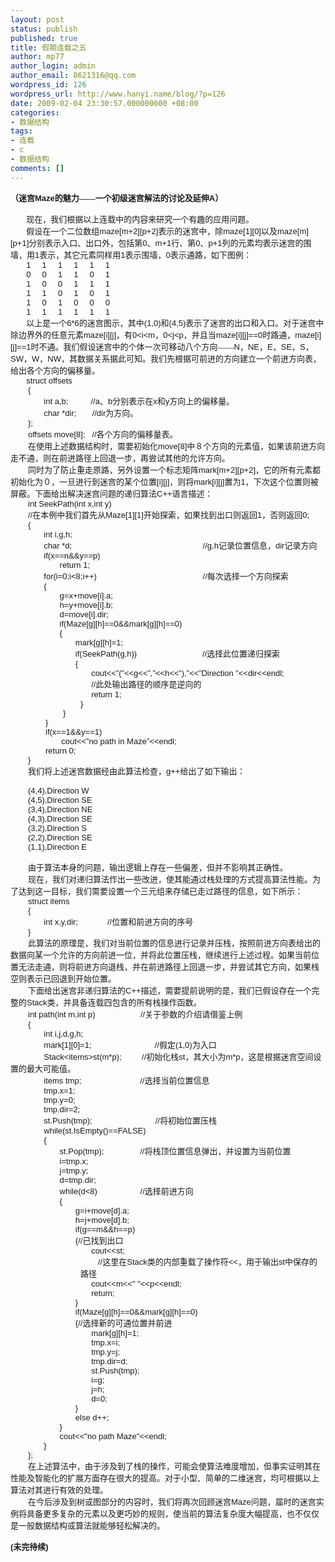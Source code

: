 ```yaml
---
layout: post
status: publish
published: true
title: 假期连载之五
author: mp77
author_login: admin
author_email: 8621316@qq.com
wordpress_id: 126
wordpress_url: http://www.hanyi.name/blog/?p=126
date: 2009-02-04 23:30:57.000000000 +08:00
categories:
- 数据结构
tags:
- 连载
- c
- 数据结构
comments: []
---
```

<p class="MsoNormal" style="margin: 0cm 0cm 0pt;"><span style="font-size: small;"><strong style="mso-bidi-font-weight: normal;"><span style="font-family: 宋体; mso-ascii-font-family: Arial; mso-hansi-font-family: Arial; mso-bidi-font-size: 10.5pt; mso-bidi-font-family: Arial;">（迷宫</span></strong><strong style="mso-bidi-font-weight: normal;"><span style="font-family: Arial; mso-bidi-font-size: 10.5pt;">Maze</span></strong><strong style="mso-bidi-font-weight: normal;"><span style="font-family: 宋体; mso-ascii-font-family: Arial; mso-hansi-font-family: Arial; mso-bidi-font-size: 10.5pt; mso-bidi-font-family: Arial;">的魅力——一个初级迷宫解法的讨论及延伸</span></strong><strong style="mso-bidi-font-weight: normal;"><span style="font-family: Arial; mso-bidi-font-size: 10.5pt;">A</span></strong><strong style="mso-bidi-font-weight: normal;"><span style="font-family: 宋体; mso-ascii-font-family: Arial; mso-hansi-font-family: Arial; mso-bidi-font-size: 10.5pt; mso-bidi-font-family: Arial;">）</span></strong><strong style="mso-bidi-font-weight: normal;"></strong></span></p>
<p class="MsoNormal" style="margin: 0cm 0cm 0pt;"><span style="font-size: small;"><strong style="mso-bidi-font-weight: normal;"><span style="font-family: Arial; mso-bidi-font-size: 10.5pt;"><span style="mso-tab-count: 1;">       </span></span></strong></span></p>
<p class="MsoNormal" style="margin: 0cm 0cm 0pt;"><span style="font-size: small;"><span style="font-family: Arial; mso-bidi-font-size: 10.5pt;"><span style="mso-tab-count: 1;">       </span></span><span style="font-family: 宋体; mso-ascii-font-family: Arial; mso-hansi-font-family: Arial; mso-bidi-font-size: 10.5pt; mso-bidi-font-family: Arial;">现在，我们根据以上连载中的内容来研究一个有趣的应用问题。</span></span></p>
<p class="MsoNormal" style="margin: 0cm 0cm 0pt;"><span style="font-size: small;"><span style="font-family: Arial; mso-bidi-font-size: 10.5pt;"><span style="mso-tab-count: 1;">       </span></span><span style="font-family: 宋体; mso-ascii-font-family: Arial; mso-hansi-font-family: Arial; mso-bidi-font-size: 10.5pt; mso-bidi-font-family: Arial;">假设在一个二位数组</span><span style="font-family: Arial; mso-bidi-font-size: 10.5pt;">maze[m+2][p+2]</span><span style="font-family: 宋体; mso-ascii-font-family: Arial; mso-hansi-font-family: Arial; mso-bidi-font-size: 10.5pt; mso-bidi-font-family: Arial;">表示的迷宫中，除</span><span style="font-family: Arial; mso-bidi-font-size: 10.5pt;">maze[1][0]</span><span style="font-family: 宋体; mso-ascii-font-family: Arial; mso-hansi-font-family: Arial; mso-bidi-font-size: 10.5pt; mso-bidi-font-family: Arial;">以及</span><span style="font-family: Arial; mso-bidi-font-size: 10.5pt;">maze[m][p+1]</span><span style="font-family: 宋体; mso-ascii-font-family: Arial; mso-hansi-font-family: Arial; mso-bidi-font-size: 10.5pt; mso-bidi-font-family: Arial;">分别表示入口、出口外，包括第</span><span style="font-family: Arial; mso-bidi-font-size: 10.5pt;">0</span><span style="font-family: 宋体; mso-ascii-font-family: Arial; mso-hansi-font-family: Arial; mso-bidi-font-size: 10.5pt; mso-bidi-font-family: Arial;">、</span><span style="font-family: Arial; mso-bidi-font-size: 10.5pt;">m+1</span><span style="font-family: 宋体; mso-ascii-font-family: Arial; mso-hansi-font-family: Arial; mso-bidi-font-size: 10.5pt; mso-bidi-font-family: Arial;">行、第</span><span style="font-family: Arial; mso-bidi-font-size: 10.5pt;">0</span><span style="font-family: 宋体; mso-ascii-font-family: Arial; mso-hansi-font-family: Arial; mso-bidi-font-size: 10.5pt; mso-bidi-font-family: Arial;">、</span><span style="font-family: Arial; mso-bidi-font-size: 10.5pt;">p+1</span><span style="font-family: 宋体; mso-ascii-font-family: Arial; mso-hansi-font-family: Arial; mso-bidi-font-size: 10.5pt; mso-bidi-font-family: Arial;">列的元素均表示迷宫的围墙，用</span><span style="font-family: Arial; mso-bidi-font-size: 10.5pt;">1</span><span style="font-family: 宋体; mso-ascii-font-family: Arial; mso-hansi-font-family: Arial; mso-bidi-font-size: 10.5pt; mso-bidi-font-family: Arial;">表示，其它元素同样用</span><span style="font-family: Arial; mso-bidi-font-size: 10.5pt;">1</span><span style="font-family: 宋体; mso-ascii-font-family: Arial; mso-hansi-font-family: Arial; mso-bidi-font-size: 10.5pt; mso-bidi-font-family: Arial;">表示围墙，</span><span style="font-family: Arial; mso-bidi-font-size: 10.5pt;">0</span><span style="font-family: 宋体; mso-ascii-font-family: Arial; mso-hansi-font-family: Arial; mso-bidi-font-size: 10.5pt; mso-bidi-font-family: Arial;">表示通路，如下图例：</span></span></p>
<p class="MsoNormal" style="margin: 0cm 0cm 0pt;"><span style="font-family: Arial; mso-bidi-font-size: 10.5pt;"><span style="font-size: small;"><span style="mso-tab-count: 1;">       </span>1<span style="mso-tab-count: 1;">     </span>1<span style="mso-tab-count: 1;">     </span>1<span style="mso-tab-count: 1;">     </span>1<span style="mso-tab-count: 1;">     </span>1<span style="mso-tab-count: 1;">     </span>1</span></span></p>
<p class="MsoNormal" style="margin: 0cm 0cm 0pt;"><span style="font-family: Arial; mso-bidi-font-size: 10.5pt;"><span style="font-size: small;"><span style="mso-tab-count: 1;">       </span>0<span style="mso-tab-count: 1;">     </span>0<span style="mso-tab-count: 1;">     </span>1<span style="mso-tab-count: 1;">     </span>1<span style="mso-tab-count: 1;">     </span>0<span style="mso-tab-count: 1;">     </span>1</span></span></p>
<p class="MsoNormal" style="margin: 0cm 0cm 0pt;"><span style="font-family: Arial; mso-bidi-font-size: 10.5pt;"><span style="font-size: small;"><span style="mso-tab-count: 1;">       </span>1<span style="mso-tab-count: 1;">     </span>0<span style="mso-tab-count: 1;">     </span>0<span style="mso-tab-count: 1;">     </span>1<span style="mso-tab-count: 1;">     </span>1<span style="mso-tab-count: 1;">     </span>1</span></span></p>
<p class="MsoNormal" style="margin: 0cm 0cm 0pt;"><span style="font-family: Arial; mso-bidi-font-size: 10.5pt;"><span style="font-size: small;"><span style="mso-tab-count: 1;">       </span>1<span style="mso-tab-count: 1;">     </span>1<span style="mso-tab-count: 1;">     </span>0<span style="mso-tab-count: 1;">     </span>1<span style="mso-tab-count: 1;">     </span>0<span style="mso-tab-count: 1;">     </span>1</span></span></p>
<p class="MsoNormal" style="margin: 0cm 0cm 0pt;"><span style="font-family: Arial; mso-bidi-font-size: 10.5pt;"><span style="font-size: small;"><span style="mso-tab-count: 1;">       </span>1<span style="mso-tab-count: 1;">     </span>0<span style="mso-tab-count: 1;">     </span>1<span style="mso-tab-count: 1;">     </span>0<span style="mso-tab-count: 1;">     </span>0<span style="mso-tab-count: 1;">     </span>0</span></span></p>
<p class="MsoNormal" style="margin: 0cm 0cm 0pt;"><span style="font-family: Arial; mso-bidi-font-size: 10.5pt;"><span style="font-size: small;"><span style="mso-tab-count: 1;">       </span>1<span style="mso-tab-count: 1;">     </span>1<span style="mso-tab-count: 1;">     </span>1<span style="mso-tab-count: 1;">     </span>1<span style="mso-tab-count: 1;">     </span>1<span style="mso-tab-count: 1;">     </span>1</span></span></p>
<p class="MsoNormal" style="margin: 0cm 0cm 0pt;"><span style="font-size: small;"><span style="font-family: Arial; mso-bidi-font-size: 10.5pt;"><span style="mso-tab-count: 1;">       </span></span><span style="font-family: 宋体; mso-ascii-font-family: Arial; mso-hansi-font-family: Arial; mso-bidi-font-size: 10.5pt; mso-bidi-font-family: Arial;">以上是一个</span><span style="font-family: Arial; mso-bidi-font-size: 10.5pt;">6*6</span><span style="font-family: 宋体; mso-ascii-font-family: Arial; mso-hansi-font-family: Arial; mso-bidi-font-size: 10.5pt; mso-bidi-font-family: Arial;">的迷宫图示，其中</span><span style="font-family: Arial; mso-bidi-font-size: 10.5pt;">(1,0)</span><span style="font-family: 宋体; mso-ascii-font-family: Arial; mso-hansi-font-family: Arial; mso-bidi-font-size: 10.5pt; mso-bidi-font-family: Arial;">和</span><span style="font-family: Arial; mso-bidi-font-size: 10.5pt;">(4,5)</span><span style="font-family: 宋体; mso-ascii-font-family: Arial; mso-hansi-font-family: Arial; mso-bidi-font-size: 10.5pt; mso-bidi-font-family: Arial;">表示了迷宫的出口和入口。对于迷宫中除边界外的任意元素</span><span style="font-family: Arial; mso-bidi-font-size: 10.5pt;">maze[i][j]</span><span style="font-family: 宋体; mso-ascii-font-family: Arial; mso-hansi-font-family: Arial; mso-bidi-font-size: 10.5pt; mso-bidi-font-family: Arial;">，有</span><span style="font-family: Arial; mso-bidi-font-size: 10.5pt;">0&lt;i&lt;m</span><span style="font-family: 宋体; mso-ascii-font-family: Arial; mso-hansi-font-family: Arial; mso-bidi-font-size: 10.5pt; mso-bidi-font-family: Arial;">，</span><span style="font-family: Arial; mso-bidi-font-size: 10.5pt;">0&lt;j&lt;p</span><span style="font-family: 宋体; mso-ascii-font-family: Arial; mso-hansi-font-family: Arial; mso-bidi-font-size: 10.5pt; mso-bidi-font-family: Arial;">，并且当</span><span style="font-family: Arial; mso-bidi-font-size: 10.5pt;">maze[i][j]==0</span><span style="font-family: 宋体; mso-ascii-font-family: Arial; mso-hansi-font-family: Arial; mso-bidi-font-size: 10.5pt; mso-bidi-font-family: Arial;">时路通，</span><span style="font-family: Arial; mso-bidi-font-size: 10.5pt;">maze[i][j]==1</span><span style="font-family: 宋体; mso-ascii-font-family: Arial; mso-hansi-font-family: Arial; mso-bidi-font-size: 10.5pt; mso-bidi-font-family: Arial;">时不通。我们假设迷宫中的个体一次可移动八个方向——</span><span style="font-family: Arial; mso-bidi-font-size: 10.5pt;">N</span><span style="font-family: 宋体; mso-ascii-font-family: Arial; mso-hansi-font-family: Arial; mso-bidi-font-size: 10.5pt; mso-bidi-font-family: Arial;">，</span><span style="font-family: Arial; mso-bidi-font-size: 10.5pt;">NE</span><span style="font-family: 宋体; mso-ascii-font-family: Arial; mso-hansi-font-family: Arial; mso-bidi-font-size: 10.5pt; mso-bidi-font-family: Arial;">，</span><span style="font-family: Arial; mso-bidi-font-size: 10.5pt;">E</span><span style="font-family: 宋体; mso-ascii-font-family: Arial; mso-hansi-font-family: Arial; mso-bidi-font-size: 10.5pt; mso-bidi-font-family: Arial;">，</span><span style="font-family: Arial; mso-bidi-font-size: 10.5pt;">SE</span><span style="font-family: 宋体; mso-ascii-font-family: Arial; mso-hansi-font-family: Arial; mso-bidi-font-size: 10.5pt; mso-bidi-font-family: Arial;">，</span><span style="font-family: Arial; mso-bidi-font-size: 10.5pt;">S</span><span style="font-family: 宋体; mso-ascii-font-family: Arial; mso-hansi-font-family: Arial; mso-bidi-font-size: 10.5pt; mso-bidi-font-family: Arial;">，</span><span style="font-family: Arial; mso-bidi-font-size: 10.5pt;">SW</span><span style="font-family: 宋体; mso-ascii-font-family: Arial; mso-hansi-font-family: Arial; mso-bidi-font-size: 10.5pt; mso-bidi-font-family: Arial;">，</span><span style="font-family: Arial; mso-bidi-font-size: 10.5pt;">W</span><span style="font-family: 宋体; mso-ascii-font-family: Arial; mso-hansi-font-family: Arial; mso-bidi-font-size: 10.5pt; mso-bidi-font-family: Arial;">，</span><span style="font-family: Arial; mso-bidi-font-size: 10.5pt;">NW</span><span style="font-family: 宋体; mso-ascii-font-family: Arial; mso-hansi-font-family: Arial; mso-bidi-font-size: 10.5pt; mso-bidi-font-family: Arial;">，其数据关系据此可知。我们先根据可前进的方向建立一个前进方向表，给出各个方向的偏移量。</span></span></p>
<p class="MsoNormal" style="margin: 0cm 0cm 0pt;"><span style="font-family: Arial; mso-bidi-font-size: 10.5pt;"><span style="font-size: small;"><span style="mso-tab-count: 1;">       </span>struct offsets</span></span></p>
<p class="MsoNormal" style="margin: 0cm 0cm 0pt; text-indent: 21pt;"><span style="font-family: Arial; mso-bidi-font-size: 10.5pt;"><span style="font-size: small;">{</span></span></p>
<p class="MsoNormal" style="margin: 0cm 0cm 0pt 21pt;"><span style="font-size: small;"><span style="font-family: Arial; mso-bidi-font-size: 10.5pt;"><span style="mso-tab-count: 1;">       </span>int a,b;<span style="mso-tab-count: 2;">          </span>//a</span><span style="font-family: 宋体; mso-ascii-font-family: Arial; mso-hansi-font-family: Arial; mso-bidi-font-size: 10.5pt; mso-bidi-font-family: Arial;">、</span><span style="font-family: Arial; mso-bidi-font-size: 10.5pt;">b</span><span style="font-family: 宋体; mso-ascii-font-family: Arial; mso-hansi-font-family: Arial; mso-bidi-font-size: 10.5pt; mso-bidi-font-family: Arial;">分别表示在</span><span style="font-family: Arial; mso-bidi-font-size: 10.5pt;">x</span><span style="font-family: 宋体; mso-ascii-font-family: Arial; mso-hansi-font-family: Arial; mso-bidi-font-size: 10.5pt; mso-bidi-font-family: Arial;">和</span><span style="font-family: Arial; mso-bidi-font-size: 10.5pt;">y</span><span style="font-family: 宋体; mso-ascii-font-family: Arial; mso-hansi-font-family: Arial; mso-bidi-font-size: 10.5pt; mso-bidi-font-family: Arial;">方向上的偏移量。</span></span></p>
<p class="MsoNormal" style="margin: 0cm 0cm 0pt 21pt;"><span style="font-size: small;"><span style="font-family: Arial; mso-bidi-font-size: 10.5pt;"><span style="mso-tab-count: 1;">       </span>char *dir;<span style="mso-tab-count: 1;">       </span>//dir</span><span style="font-family: 宋体; mso-ascii-font-family: Arial; mso-hansi-font-family: Arial; mso-bidi-font-size: 10.5pt; mso-bidi-font-family: Arial;">为方向。</span></span></p>
<p class="MsoNormal" style="margin: 0cm 0cm 0pt 21pt;"><span style="font-family: Arial; mso-bidi-font-size: 10.5pt;"><span style="font-size: small;">};</span></span></p>
<p class="MsoNormal" style="margin: 0cm 0cm 0pt 21pt;"><span style="font-size: small;"><span style="font-family: Arial; mso-bidi-font-size: 10.5pt;">offsets move[8];<span style="mso-tab-count: 1;">   </span>//</span><span style="font-family: 宋体; mso-ascii-font-family: Arial; mso-hansi-font-family: Arial; mso-bidi-font-size: 10.5pt; mso-bidi-font-family: Arial;">各个方向的偏移量表。</span></span></p>
<p class="MsoNormal" style="margin: 0cm 0cm 0pt; text-indent: 21pt;"><span style="font-size: small;"><span style="font-family: 宋体; mso-ascii-font-family: Arial; mso-hansi-font-family: Arial; mso-bidi-font-size: 10.5pt; mso-bidi-font-family: Arial;">在使用上述数据结构时，需要初始化</span><span style="font-family: Arial; mso-bidi-font-size: 10.5pt;">move[8]</span><span style="font-family: 宋体; mso-ascii-font-family: Arial; mso-hansi-font-family: Arial; mso-bidi-font-size: 10.5pt; mso-bidi-font-family: Arial;">中８个方向的元素值，如果该前进方向走不通，则在前进路径上回退一步，再尝试其他的允许方向。</span></span></p>
<p class="MsoNormal" style="margin: 0cm 0cm 0pt; text-indent: 21pt;"><span style="font-size: small;"><span style="font-family: 宋体; mso-ascii-font-family: Arial; mso-hansi-font-family: Arial; mso-bidi-font-size: 10.5pt; mso-bidi-font-family: Arial;">同时为了防止重走原路，另外设置一个标志矩阵</span><span style="font-family: Arial; mso-bidi-font-size: 10.5pt;">mark[m+2][p+2]</span><span style="font-family: 宋体; mso-ascii-font-family: Arial; mso-hansi-font-family: Arial; mso-bidi-font-size: 10.5pt; mso-bidi-font-family: Arial;">，它的所有元素都初始化为０，一旦进行到迷宫的某个位置</span><span style="font-family: Arial; mso-bidi-font-size: 10.5pt;">[i][j]</span><span style="font-family: 宋体; mso-ascii-font-family: Arial; mso-hansi-font-family: Arial; mso-bidi-font-size: 10.5pt; mso-bidi-font-family: Arial;">，则将</span><span style="font-family: Arial; mso-bidi-font-size: 10.5pt;">mark[i][j]</span><span style="font-family: 宋体; mso-ascii-font-family: Arial; mso-hansi-font-family: Arial; mso-bidi-font-size: 10.5pt; mso-bidi-font-family: Arial;">置为</span><span style="font-family: Arial; mso-bidi-font-size: 10.5pt;">1</span><span style="font-family: 宋体; mso-ascii-font-family: Arial; mso-hansi-font-family: Arial; mso-bidi-font-size: 10.5pt; mso-bidi-font-family: Arial;">，下次这个位置则被屏蔽。下面给出解决迷宫问题的递归算法</span><span style="font-family: Arial; mso-bidi-font-size: 10.5pt;">C++</span><span style="font-family: 宋体; mso-ascii-font-family: Arial; mso-hansi-font-family: Arial; mso-bidi-font-size: 10.5pt; mso-bidi-font-family: Arial;">语言描述：</span></span></p>
<p class="MsoNormal" style="margin: 0cm 0cm 0pt; text-indent: 21pt;"><span style="font-family: Arial; mso-bidi-font-size: 10.5pt;"><span style="font-size: small;">int SeekPath(int x,int y)</span></span></p>
<p class="MsoNormal" style="margin: 0cm 0cm 0pt; text-indent: 21pt;"><span style="font-size: small;"><span style="font-family: Arial; mso-bidi-font-size: 10.5pt;">//</span><span style="font-family: 宋体; mso-ascii-font-family: Arial; mso-hansi-font-family: Arial; mso-bidi-font-size: 10.5pt; mso-bidi-font-family: Arial;">在本例中我们首先从</span><span style="font-family: Arial; mso-bidi-font-size: 10.5pt;">Maze[1][1]</span><span style="font-family: 宋体; mso-ascii-font-family: Arial; mso-hansi-font-family: Arial; mso-bidi-font-size: 10.5pt; mso-bidi-font-family: Arial;">开始探索，如果找到出口则返回</span><span style="font-family: Arial; mso-bidi-font-size: 10.5pt;">1</span><span style="font-family: 宋体; mso-ascii-font-family: Arial; mso-hansi-font-family: Arial; mso-bidi-font-size: 10.5pt; mso-bidi-font-family: Arial;">，否则返回</span><span style="font-family: Arial; mso-bidi-font-size: 10.5pt;">0;</span></span></p>
<p class="MsoNormal" style="margin: 0cm 0cm 0pt; text-indent: 21pt;"><span style="font-family: Arial; mso-bidi-font-size: 10.5pt;"><span style="font-size: small;">{</span></span></p>
<p class="MsoNormal" style="margin: 0cm 0cm 0pt; text-indent: 21pt;"><span style="font-family: Arial; mso-bidi-font-size: 10.5pt;"><span style="font-size: small;"><span style="mso-tab-count: 1;">       </span>int i,g,h;</span></span></p>
<p class="MsoNormal" style="margin: 0cm 0cm 0pt; text-indent: 21pt;"><span style="font-size: small;"><span style="font-family: Arial; mso-bidi-font-size: 10.5pt;"><span style="mso-tab-count: 1;">       </span>char *d;<span style="mso-tab-count: 9;">                                                          </span>//g,h</span><span style="font-family: 宋体; mso-ascii-font-family: Arial; mso-hansi-font-family: Arial; mso-bidi-font-size: 10.5pt; mso-bidi-font-family: Arial;">记录位置信息，</span><span style="font-family: Arial; mso-bidi-font-size: 10.5pt;">dir</span><span style="font-family: 宋体; mso-ascii-font-family: Arial; mso-hansi-font-family: Arial; mso-bidi-font-size: 10.5pt; mso-bidi-font-family: Arial;">记录方向</span></span></p>
<p class="MsoNormal" style="margin: 0cm 0cm 0pt; text-indent: 21pt;"><span style="font-family: Arial; mso-bidi-font-size: 10.5pt;"><span style="font-size: small;"><span style="mso-tab-count: 1;">       </span>if(x==n&amp;&amp;y==p)</span></span></p>
<p class="MsoNormal" style="margin: 0cm 0cm 0pt; text-indent: 21pt;"><span style="font-family: Arial; mso-bidi-font-size: 10.5pt;"><span style="font-size: small;"><span style="mso-tab-count: 2;">              </span>return 1;</span></span></p>
<p class="MsoNormal" style="margin: 0cm 0cm 0pt; text-indent: 21pt;"><span style="font-size: small;"><span style="font-family: Arial; mso-bidi-font-size: 10.5pt;"><span style="mso-tab-count: 1;">       </span>for(i=0;i&lt;8;i++)<span style="mso-tab-count: 7;">                                               </span>//</span><span style="font-family: 宋体; mso-ascii-font-family: Arial; mso-hansi-font-family: Arial; mso-bidi-font-size: 10.5pt; mso-bidi-font-family: Arial;">每次选择一个方向探索</span></span></p>
<p class="MsoNormal" style="margin: 0cm 0cm 0pt; text-indent: 21pt;"><span style="font-family: Arial; mso-bidi-font-size: 10.5pt;"><span style="font-size: small;"><span style="mso-tab-count: 1;">       </span>{</span></span></p>
<p class="MsoNormal" style="margin: 0cm 0cm 0pt; text-indent: 21pt;"><span style="font-family: Arial; mso-bidi-font-size: 10.5pt;"><span style="font-size: small;"><span style="mso-tab-count: 2;">              </span>g=x+move[i].a;</span></span></p>
<p class="MsoNormal" style="margin: 0cm 0cm 0pt; text-indent: 21pt;"><span style="font-family: Arial; mso-bidi-font-size: 10.5pt;"><span style="font-size: small;"><span style="mso-tab-count: 2;">              </span>h=y+move[i].b;</span></span></p>
<p class="MsoNormal" style="margin: 0cm 0cm 0pt; text-indent: 21pt;"><span style="font-family: Arial; mso-bidi-font-size: 10.5pt;"><span style="font-size: small;"><span style="mso-tab-count: 2;">              </span>d=move[i].dir;</span></span></p>
<p class="MsoNormal" style="margin: 0cm 0cm 0pt; text-indent: 21pt;"><span style="font-family: Arial; mso-bidi-font-size: 10.5pt;"><span style="font-size: small;"><span style="mso-tab-count: 2;">              </span>if(Maze[g][h]==0&amp;&amp;mark[g][h]==0)</span></span></p>
<p class="MsoNormal" style="margin: 0cm 0cm 0pt; text-indent: 21pt;"><span style="font-family: Arial; mso-bidi-font-size: 10.5pt;"><span style="font-size: small;"><span style="mso-tab-count: 2;">              </span>{</span></span></p>
<p class="MsoNormal" style="margin: 0cm 0cm 0pt; text-indent: 21pt;"><span style="font-family: Arial; mso-bidi-font-size: 10.5pt;"><span style="font-size: small;"><span style="mso-tab-count: 3;">                     </span>mark[g][h]=1;</span></span></p>
<p class="MsoNormal" style="margin: 0cm 0cm 0pt; text-indent: 21pt;"><span style="font-size: small;"><span style="font-family: Arial; mso-bidi-font-size: 10.5pt;"><span style="mso-tab-count: 3;">                     </span>if(SeekPath(g,h))<span style="mso-tab-count: 5;">                             </span>//</span><span style="font-family: 宋体; mso-ascii-font-family: Arial; mso-hansi-font-family: Arial; mso-bidi-font-size: 10.5pt; mso-bidi-font-family: Arial;">选择此位置递归探索</span></span></p>
<p class="MsoNormal" style="margin: 0cm 0cm 0pt; text-indent: 21pt;"><span style="font-family: Arial; mso-bidi-font-size: 10.5pt;"><span style="font-size: small;"><span style="mso-tab-count: 3;">                     </span>{</span></span></p>
<p class="MsoNormal" style="margin: 0cm 0cm 0pt; text-indent: 21pt;"><span style="font-family: Arial; mso-bidi-font-size: 10.5pt;"><span style="font-size: small;"><span style="mso-tab-count: 4;">                            </span>cout&lt;&lt;”(”&lt;&lt;g&lt;&lt;”,”&lt;&lt;h&lt;&lt;”),”&lt;&lt;”Direction ”&lt;&lt;dir&lt;&lt;endl;</span></span></p>
<p class="MsoNormal" style="margin: 0cm 0cm 0pt; text-indent: 21pt;"><span style="font-size: small;"><span style="font-family: Arial; mso-bidi-font-size: 10.5pt;"><span style="mso-tab-count: 4;">                            </span>//</span><span style="font-family: 宋体; mso-ascii-font-family: Arial; mso-hansi-font-family: Arial; mso-bidi-font-size: 10.5pt; mso-bidi-font-family: Arial;">此处输出路径的顺序是逆向的</span></span></p>
<p class="MsoNormal" style="margin: 0cm 0cm 0pt; text-indent: 21pt;"><span style="font-family: Arial; mso-bidi-font-size: 10.5pt;"><span style="font-size: small;"><span style="mso-tab-count: 4;">                            </span>return 1;</span></span></p>
<p class="MsoNormal" style="margin: 0cm 0cm 0pt 63pt; text-indent: 21pt;"><span style="font-family: Arial; mso-bidi-font-size: 10.5pt;"><span style="font-size: small;">}</span></span></p>
<p class="MsoNormal" style="margin: 0cm 0cm 0pt 42pt; text-indent: 21pt;"><span style="font-family: Arial; mso-bidi-font-size: 10.5pt;"><span style="font-size: small;">}</span></span></p>
<p class="MsoNormal" style="margin: 0cm 0cm 0pt 21pt; text-indent: 21pt;"><span style="font-family: Arial; mso-bidi-font-size: 10.5pt;"><span style="font-size: small;">}</span></span></p>
<p class="MsoNormal" style="margin: 0cm 0cm 0pt 21pt; text-indent: 21pt;"><span style="font-family: Arial; mso-bidi-font-size: 10.5pt;"><span style="font-size: small;">if(x==1&amp;&amp;y==1)</span></span></p>
<p class="MsoNormal" style="margin: 0cm 0cm 0pt 21pt; text-indent: 21pt;"><span style="font-family: Arial; mso-bidi-font-size: 10.5pt;"><span style="font-size: small;"><span style="mso-tab-count: 1;">       </span>cout&lt;&lt;”no path in Maze”&lt;&lt;endl;</span></span></p>
<p class="MsoNormal" style="margin: 0cm 0cm 0pt 21pt; text-indent: 21pt;"><span style="font-family: Arial; mso-bidi-font-size: 10.5pt;"><span style="font-size: small;">return 0;</span></span></p>
<p class="MsoNormal" style="margin: 0cm 0cm 0pt; text-indent: 21pt;"><span style="font-family: Arial; mso-bidi-font-size: 10.5pt;"><span style="font-size: small;">}</span></span></p>
<p class="MsoNormal" style="margin: 0cm 0cm 0pt; text-indent: 21pt;"><span style="font-size: small;"><span style="font-family: 宋体; mso-ascii-font-family: Arial; mso-hansi-font-family: Arial; mso-bidi-font-size: 10.5pt; mso-bidi-font-family: Arial;">我们将上述迷宫数据经由此算法检查，</span><span style="font-family: Arial; mso-bidi-font-size: 10.5pt;">g++</span><span style="font-family: 宋体; mso-ascii-font-family: Arial; mso-hansi-font-family: Arial; mso-bidi-font-size: 10.5pt; mso-bidi-font-family: Arial;">给出了如下输出：</span></span></p>
<p class="MsoNormal" style="margin: 0cm 0cm 0pt; text-indent: 21pt;"><span style="font-family: Arial; mso-bidi-font-size: 10.5pt;"><span style="font-size: small;"> </span></span></p>
<p class="MsoNormal" style="margin: 0cm 0cm 0pt; text-indent: 21pt;"><span style="font-family: Arial; mso-bidi-font-size: 10.5pt;"><span style="font-size: small;">(4,4),Direction W</span></span></p>
<p class="MsoNormal" style="margin: 0cm 0cm 0pt; text-indent: 21pt;"><span style="font-family: Arial; mso-bidi-font-size: 10.5pt;"><span style="font-size: small;">(4,5),Direction SE</span></span></p>
<p class="MsoNormal" style="margin: 0cm 0cm 0pt; text-indent: 21pt;"><span style="font-family: Arial; mso-bidi-font-size: 10.5pt;"><span style="font-size: small;">(3,4),Direction NE</span></span></p>
<p class="MsoNormal" style="margin: 0cm 0cm 0pt; text-indent: 21pt;"><span style="font-family: Arial; mso-bidi-font-size: 10.5pt;"><span style="font-size: small;">(4,3),Direction SE</span></span></p>
<p class="MsoNormal" style="margin: 0cm 0cm 0pt; text-indent: 21pt;"><span style="font-family: Arial; mso-bidi-font-size: 10.5pt;"><span style="font-size: small;">(3,2),Direction S</span></span></p>
<p class="MsoNormal" style="margin: 0cm 0cm 0pt; text-indent: 21pt;"><span style="font-family: Arial; mso-bidi-font-size: 10.5pt;"><span style="font-size: small;">(2,2),Direction SE</span></span></p>
<p class="MsoNormal" style="margin: 0cm 0cm 0pt; text-indent: 21pt;"><span style="font-family: Arial; mso-bidi-font-size: 10.5pt;"><span style="font-size: small;">(1,1),Direction E</span></span></p>
<p class="MsoNormal" style="margin: 0cm 0cm 0pt; text-indent: 21pt;"><span style="font-family: Arial; mso-bidi-font-size: 10.5pt;"><span style="font-size: small;"> </span></span></p>
<p class="MsoNormal" style="margin: 0cm 0cm 0pt; text-indent: 21pt;"><span style="font-size: small;"><span style="font-family: 宋体; mso-ascii-font-family: Arial; mso-hansi-font-family: Arial; mso-bidi-font-size: 10.5pt; mso-bidi-font-family: Arial;">由于算法本身的问题，输出逻辑上存在一些偏差，但并不影响其正确性。</span></span></p>
<p class="MsoNormal" style="margin: 0cm 0cm 0pt; text-indent: 21pt;"><span style="font-size: small;"><span style="font-family: 宋体; mso-ascii-font-family: Arial; mso-hansi-font-family: Arial; mso-bidi-font-size: 10.5pt; mso-bidi-font-family: Arial;">现在，我们对递归算法作出一些改进，使其能通过栈处理的方式提高算法性能。为了达到这一目标，我们需要设置一个三元组来存储已走过路径的信息，如下所示：</span></span></p>
<p class="MsoNormal" style="margin: 0cm 0cm 0pt; text-indent: 21pt;"><span style="font-family: Arial; mso-bidi-font-size: 10.5pt;"><span style="font-size: small;">struct items</span></span></p>
<p class="MsoNormal" style="margin: 0cm 0cm 0pt; text-indent: 21pt;"><span style="font-family: Arial; mso-bidi-font-size: 10.5pt;"><span style="font-size: small;">{</span></span></p>
<p class="MsoNormal" style="margin: 0cm 0cm 0pt; text-indent: 21pt;"><span style="font-size: small;"><span style="font-family: Arial; mso-bidi-font-size: 10.5pt;"><span style="mso-tab-count: 1;">       </span>int x,y,dir;<span style="mso-tab-count: 2;">             </span>//</span><span style="font-family: 宋体; mso-ascii-font-family: Arial; mso-hansi-font-family: Arial; mso-bidi-font-size: 10.5pt; mso-bidi-font-family: Arial;">位置和前进方向的序号</span></span></p>
<p class="MsoNormal" style="margin: 0cm 0cm 0pt; text-indent: 21pt;"><span style="font-family: Arial; mso-bidi-font-size: 10.5pt;"><span style="font-size: small;">}</span></span></p>
<p class="MsoNormal" style="margin: 0cm 0cm 0pt; text-indent: 21pt;"><span style="font-size: small;"><span style="font-family: 宋体; mso-ascii-font-family: Arial; mso-hansi-font-family: Arial; mso-bidi-font-size: 10.5pt; mso-bidi-font-family: Arial;">此算法的原理是，我们对当前位置的信息进行记录并压栈，按照前进方向表给出的数据向某一个允许的方向前进一位，并将此位置压栈，继续进行上述过程。如果当前位置无法走通，则将前进方向退栈，并在前进路径上回退一步，并尝试其它方向，如果栈空则表示已回退到开始位置。</span></span></p>
<p class="MsoNormal" style="margin: 0cm 0cm 0pt; text-indent: 21pt;"><span style="font-size: small;"><span style="font-family: 宋体; mso-ascii-font-family: Arial; mso-hansi-font-family: Arial; mso-bidi-font-size: 10.5pt; mso-bidi-font-family: Arial;">下面给出迷宫非递归算法的</span><span style="font-family: Arial; mso-bidi-font-size: 10.5pt;">C++</span><span style="font-family: 宋体; mso-ascii-font-family: Arial; mso-hansi-font-family: Arial; mso-bidi-font-size: 10.5pt; mso-bidi-font-family: Arial;">描述，需要提前说明的是，我们已假设存在一个完整的</span><span style="font-family: Arial; mso-bidi-font-size: 10.5pt;">Stack</span><span style="font-family: 宋体; mso-ascii-font-family: Arial; mso-hansi-font-family: Arial; mso-bidi-font-size: 10.5pt; mso-bidi-font-family: Arial;">类，并具备连载四包含的所有栈操作函数。</span></span></p>
<p class="MsoNormal" style="margin: 0cm 0cm 0pt; text-indent: 21pt;"><span style="font-size: small;"><span style="font-family: Arial; mso-bidi-font-size: 10.5pt;">int path(int m,int p)<span style="mso-tab-count: 3;">                    </span>//</span><span style="font-family: 宋体; mso-ascii-font-family: Arial; mso-hansi-font-family: Arial; mso-bidi-font-size: 10.5pt; mso-bidi-font-family: Arial;">关于参数的介绍请借鉴上例</span></span></p>
<p class="MsoNormal" style="margin: 0cm 0cm 0pt; text-indent: 21pt;"><span style="font-family: Arial; mso-bidi-font-size: 10.5pt;"><span style="font-size: small;">{</span></span></p>
<p class="MsoNormal" style="margin: 0cm 0cm 0pt; text-indent: 21pt;"><span style="font-family: Arial; mso-bidi-font-size: 10.5pt;"><span style="font-size: small;"><span style="mso-tab-count: 1;">       </span>int i,j,d,g,h;</span></span></p>
<p class="MsoNormal" style="margin: 0cm 0cm 0pt; text-indent: 21pt;"><span style="font-size: small;"><span style="font-family: Arial; mso-bidi-font-size: 10.5pt;"><span style="mso-tab-count: 1;">       </span>mark[1][0]=1;<span style="mso-tab-count: 4;">                            </span>//</span><span style="font-family: 宋体; mso-ascii-font-family: Arial; mso-hansi-font-family: Arial; mso-bidi-font-size: 10.5pt; mso-bidi-font-family: Arial;">假定</span><span style="font-family: Arial; mso-bidi-font-size: 10.5pt;">(1,0)</span><span style="font-family: 宋体; mso-ascii-font-family: Arial; mso-hansi-font-family: Arial; mso-bidi-font-size: 10.5pt; mso-bidi-font-family: Arial;">为入口</span></span></p>
<p class="MsoNormal" style="margin: 0cm 0cm 0pt; text-indent: 21pt;"><span style="font-size: small;"><span style="font-family: Arial; mso-bidi-font-size: 10.5pt;"><span style="mso-tab-count: 1;">       </span>Stack&lt;items&gt;st(m*p);<span style="mso-tab-count: 2;">         </span>//</span><span style="font-family: 宋体; mso-ascii-font-family: Arial; mso-hansi-font-family: Arial; mso-bidi-font-size: 10.5pt; mso-bidi-font-family: Arial;">初始化栈</span><span style="font-family: Arial; mso-bidi-font-size: 10.5pt;">st</span><span style="font-family: 宋体; mso-ascii-font-family: Arial; mso-hansi-font-family: Arial; mso-bidi-font-size: 10.5pt; mso-bidi-font-family: Arial;">，其大小为</span><span style="font-family: Arial; mso-bidi-font-size: 10.5pt;">m*p</span><span style="font-family: 宋体; mso-ascii-font-family: Arial; mso-hansi-font-family: Arial; mso-bidi-font-size: 10.5pt; mso-bidi-font-family: Arial;">，这是根据迷宫空间设置的最大可能值。</span></span></p>
<p class="MsoNormal" style="margin: 0cm 0cm 0pt; text-indent: 21pt;"><span style="font-size: small;"><span style="font-family: Arial; mso-bidi-font-size: 10.5pt;"><span style="mso-tab-count: 1;">       </span>items tmp;<span style="mso-tab-count: 4;">                          </span>//</span><span style="font-family: 宋体; mso-ascii-font-family: Arial; mso-hansi-font-family: Arial; mso-bidi-font-size: 10.5pt; mso-bidi-font-family: Arial;">选择当前位置信息</span></span></p>
<p class="MsoNormal" style="margin: 0cm 0cm 0pt; text-indent: 21pt;"><span style="font-family: Arial; mso-bidi-font-size: 10.5pt;"><span style="font-size: small;"><span style="mso-tab-count: 1;">       </span>tmp.x=1;</span></span></p>
<p class="MsoNormal" style="margin: 0cm 0cm 0pt; text-indent: 21pt;"><span style="font-family: Arial; mso-bidi-font-size: 10.5pt;"><span style="font-size: small;"><span style="mso-tab-count: 1;">       </span>tmp.y=0;</span></span></p>
<p class="MsoNormal" style="margin: 0cm 0cm 0pt; text-indent: 21pt;"><span style="font-family: Arial; mso-bidi-font-size: 10.5pt;"><span style="font-size: small;"><span style="mso-tab-count: 1;">       </span>tmp.dir=2;</span></span></p>
<p class="MsoNormal" style="margin: 0cm 0cm 0pt; text-indent: 21pt;"><span style="font-size: small;"><span style="font-family: Arial; mso-bidi-font-size: 10.5pt;"><span style="mso-tab-count: 1;">       </span>st.Push(tmp);<span style="mso-tab-count: 4;">                            </span>//</span><span style="font-family: 宋体; mso-ascii-font-family: Arial; mso-hansi-font-family: Arial; mso-bidi-font-size: 10.5pt; mso-bidi-font-family: Arial;">将初始位置压栈</span></span></p>
<p class="MsoNormal" style="margin: 0cm 0cm 0pt; text-indent: 21pt;"><span style="font-family: Arial; mso-bidi-font-size: 10.5pt;"><span style="font-size: small;"><span style="mso-tab-count: 1;">       </span>while(st.IsEmpty()==FALSE)</span></span></p>
<p class="MsoNormal" style="margin: 0cm 0cm 0pt; text-indent: 21pt;"><span style="font-family: Arial; mso-bidi-font-size: 10.5pt;"><span style="font-size: small;"><span style="mso-tab-count: 1;">       </span>{</span></span></p>
<p class="MsoNormal" style="margin: 0cm 0cm 0pt; text-indent: 21pt;"><span style="font-size: small;"><span style="font-family: Arial; mso-bidi-font-size: 10.5pt;"><span style="mso-tab-count: 2;">              </span>st.Pop(tmp);<span style="mso-tab-count: 3;">                </span>//</span><span style="font-family: 宋体; mso-ascii-font-family: Arial; mso-hansi-font-family: Arial; mso-bidi-font-size: 10.5pt; mso-bidi-font-family: Arial;">将栈顶位置信息弹出，并设置为当前位置</span></span></p>
<p class="MsoNormal" style="margin: 0cm 0cm 0pt; text-indent: 21pt;"><span style="font-family: Arial; mso-bidi-font-size: 10.5pt;"><span style="font-size: small;"><span style="mso-tab-count: 2;">              </span>i=tmp.x;</span></span></p>
<p class="MsoNormal" style="margin: 0cm 0cm 0pt; text-indent: 21pt;"><span style="font-family: Arial; mso-bidi-font-size: 10.5pt;"><span style="font-size: small;"><span style="mso-tab-count: 2;">              </span>j=tmp.y;</span></span></p>
<p class="MsoNormal" style="margin: 0cm 0cm 0pt; text-indent: 21pt;"><span style="font-family: Arial; mso-bidi-font-size: 10.5pt;"><span style="font-size: small;"><span style="mso-tab-count: 2;">              </span>d=tmp.dir;</span></span></p>
<p class="MsoNormal" style="margin: 0cm 0cm 0pt; text-indent: 21pt;"><span style="font-size: small;"><span style="font-family: Arial; mso-bidi-font-size: 10.5pt;"><span style="mso-tab-count: 2;">              </span>while(d&lt;8)<span style="mso-tab-count: 3;">                   </span>//</span><span style="font-family: 宋体; mso-ascii-font-family: Arial; mso-hansi-font-family: Arial; mso-bidi-font-size: 10.5pt; mso-bidi-font-family: Arial;">选择前进方向</span></span></p>
<p class="MsoNormal" style="margin: 0cm 0cm 0pt; text-indent: 21pt;"><span style="font-family: Arial; mso-bidi-font-size: 10.5pt;"><span style="font-size: small;"><span style="mso-tab-count: 2;">              </span>{</span></span></p>
<p class="MsoNormal" style="margin: 0cm 0cm 0pt; text-indent: 21pt;"><span style="font-family: Arial; mso-bidi-font-size: 10.5pt;"><span style="font-size: small;"><span style="mso-tab-count: 3;">                     </span>g=i+move[d].a;</span></span></p>
<p class="MsoNormal" style="margin: 0cm 0cm 0pt; text-indent: 21pt;"><span style="font-family: Arial; mso-bidi-font-size: 10.5pt;"><span style="font-size: small;"><span style="mso-tab-count: 3;">                     </span>h=j+move[d].b;</span></span></p>
<p class="MsoNormal" style="margin: 0cm 0cm 0pt; text-indent: 21pt;"><span style="font-family: Arial; mso-bidi-font-size: 10.5pt;"><span style="font-size: small;"><span style="mso-tab-count: 3;">                     </span>if(g==m&amp;&amp;h==p)</span></span></p>
<p class="MsoNormal" style="margin: 0cm 0cm 0pt; text-indent: 21pt;"><span style="font-size: small;"><span style="font-family: Arial; mso-bidi-font-size: 10.5pt;"><span style="mso-tab-count: 3;">                     </span>{//</span><span style="font-family: 宋体; mso-ascii-font-family: Arial; mso-hansi-font-family: Arial; mso-bidi-font-size: 10.5pt; mso-bidi-font-family: Arial;">已找到出口</span></span></p>
<p class="MsoNormal" style="margin: 0cm 0cm 0pt; text-indent: 21pt;"><span style="font-family: Arial; mso-bidi-font-size: 10.5pt;"><span style="font-size: small;"><span style="mso-tab-count: 4;">                            </span>cout&lt;&lt;st;<span style="mso-tab-count: 1;">       </span></span></span></p>
<p class="MsoNormal" style="margin: 0cm 0cm 0pt 84pt; text-indent: 21pt;"><span style="font-size: small;"><span style="font-family: Arial; mso-bidi-font-size: 10.5pt;">//</span><span style="font-family: 宋体; mso-ascii-font-family: Arial; mso-hansi-font-family: Arial; mso-bidi-font-size: 10.5pt; mso-bidi-font-family: Arial;">这里在</span><span style="font-family: Arial; mso-bidi-font-size: 10.5pt;">Stack</span><span style="font-family: 宋体; mso-ascii-font-family: Arial; mso-hansi-font-family: Arial; mso-bidi-font-size: 10.5pt; mso-bidi-font-family: Arial;">类的内部重载了操作符</span><span style="font-family: Arial; mso-bidi-font-size: 10.5pt;">&lt;&lt;</span><span style="font-family: 宋体; mso-ascii-font-family: Arial; mso-hansi-font-family: Arial; mso-bidi-font-size: 10.5pt; mso-bidi-font-family: Arial;">，用于输出</span><span style="font-family: Arial; mso-bidi-font-size: 10.5pt;">st</span><span style="font-family: 宋体; mso-ascii-font-family: Arial; mso-hansi-font-family: Arial; mso-bidi-font-size: 10.5pt; mso-bidi-font-family: Arial;">中保存的路径</span></span></p>
<p class="MsoNormal" style="margin: 0cm 0cm 0pt; text-indent: 21pt;"><span style="font-family: Arial; mso-bidi-font-size: 10.5pt;"><span style="font-size: small;"><span style="mso-tab-count: 4;">                            </span>cout&lt;&lt;m&lt;&lt;" "&lt;&lt;p&lt;&lt;endl;</span></span></p>
<p class="MsoNormal" style="margin: 0cm 0cm 0pt; text-indent: 21pt;"><span style="font-family: Arial; mso-bidi-font-size: 10.5pt;"><span style="font-size: small;"><span style="mso-tab-count: 4;">                            </span>return;</span></span></p>
<p class="MsoNormal" style="margin: 0cm 0cm 0pt; text-indent: 21pt;"><span style="font-family: Arial; mso-bidi-font-size: 10.5pt;"><span style="font-size: small;"><span style="mso-tab-count: 3;">                     </span>}</span></span></p>
<p class="MsoNormal" style="margin: 0cm 0cm 0pt; text-indent: 21pt;"><span style="font-family: Arial; mso-bidi-font-size: 10.5pt;"><span style="font-size: small;"><span style="mso-tab-count: 3;">                     </span>if(Maze[g][h]==0&amp;&amp;mark[g][h]==0)</span></span></p>
<p class="MsoNormal" style="margin: 0cm 0cm 0pt; text-indent: 21pt;"><span style="font-size: small;"><span style="font-family: Arial; mso-bidi-font-size: 10.5pt;"><span style="mso-tab-count: 3;">                     </span>{//</span><span style="font-family: 宋体; mso-ascii-font-family: Arial; mso-hansi-font-family: Arial; mso-bidi-font-size: 10.5pt; mso-bidi-font-family: Arial;">选择新的可通位置并前进</span></span></p>
<p class="MsoNormal" style="margin: 0cm 0cm 0pt; text-indent: 21pt;"><span style="font-family: Arial; mso-bidi-font-size: 10.5pt;"><span style="font-size: small;"><span style="mso-tab-count: 4;">                            </span>mark[g][h]=1;</span></span></p>
<p class="MsoNormal" style="margin: 0cm 0cm 0pt; text-indent: 21pt;"><span style="font-family: Arial; mso-bidi-font-size: 10.5pt;"><span style="font-size: small;"><span style="mso-tab-count: 4;">                            </span>tmp.x=i;</span></span></p>
<p class="MsoNormal" style="margin: 0cm 0cm 0pt; text-indent: 21pt;"><span style="font-family: Arial; mso-bidi-font-size: 10.5pt;"><span style="font-size: small;"><span style="mso-tab-count: 4;">                            </span>tmp.y=j;</span></span></p>
<p class="MsoNormal" style="margin: 0cm 0cm 0pt; text-indent: 21pt;"><span style="font-family: Arial; mso-bidi-font-size: 10.5pt;"><span style="font-size: small;"><span style="mso-tab-count: 4;">                            </span>tmp.dir=d;</span></span></p>
<p class="MsoNormal" style="margin: 0cm 0cm 0pt; text-indent: 21pt;"><span style="font-family: Arial; mso-bidi-font-size: 10.5pt;"><span style="font-size: small;"><span style="mso-tab-count: 4;">                            </span>st.Push(tmp);</span></span></p>
<p class="MsoNormal" style="margin: 0cm 0cm 0pt; text-indent: 21pt;"><span style="font-family: Arial; mso-bidi-font-size: 10.5pt;"><span style="font-size: small;"><span style="mso-tab-count: 4;">                            </span>i=g;</span></span></p>
<p class="MsoNormal" style="margin: 0cm 0cm 0pt; text-indent: 21pt;"><span style="font-family: Arial; mso-bidi-font-size: 10.5pt;"><span style="font-size: small;"><span style="mso-tab-count: 4;">                            </span>j=h;</span></span></p>
<p class="MsoNormal" style="margin: 0cm 0cm 0pt; text-indent: 21pt;"><span style="font-family: Arial; mso-bidi-font-size: 10.5pt;"><span style="font-size: small;"><span style="mso-tab-count: 4;">                            </span>d=0;</span></span></p>
<p class="MsoNormal" style="margin: 0cm 0cm 0pt; text-indent: 21pt;"><span style="font-family: Arial; mso-bidi-font-size: 10.5pt;"><span style="font-size: small;"><span style="mso-tab-count: 3;">                     </span>}</span></span></p>
<p class="MsoNormal" style="margin: 0cm 0cm 0pt; text-indent: 21pt;"><span style="font-family: Arial; mso-bidi-font-size: 10.5pt;"><span style="font-size: small;"><span style="mso-tab-count: 3;">                     </span>else d++;</span></span></p>
<p class="MsoNormal" style="margin: 0cm 0cm 0pt; text-indent: 21pt;"><span style="font-family: Arial; mso-bidi-font-size: 10.5pt;"><span style="font-size: small;"><span style="mso-tab-count: 2;">              </span>}</span></span></p>
<p class="MsoNormal" style="margin: 0cm 0cm 0pt; text-indent: 21pt;"><span style="font-family: Arial; mso-bidi-font-size: 10.5pt;"><span style="font-size: small;"><span style="mso-tab-count: 2;">              </span>cout&lt;&lt;"no path Maze"&lt;&lt;endl;</span></span></p>
<p class="MsoNormal" style="margin: 0cm 0cm 0pt; text-indent: 21pt;"><span style="font-family: Arial; mso-bidi-font-size: 10.5pt;"><span style="font-size: small;"><span style="mso-tab-count: 1;">       </span>}</span></span></p>
<p class="MsoNormal" style="margin: 0cm 0cm 0pt; text-indent: 21pt;"><span style="font-family: Arial; mso-bidi-font-size: 10.5pt;"><span style="font-size: small;">};</span></span></p>
<p class="MsoNormal" style="margin: 0cm 0cm 0pt; text-indent: 21pt;"><span style="font-size: small;"><span style="font-family: 宋体; mso-ascii-font-family: Arial; mso-hansi-font-family: Arial; mso-bidi-font-size: 10.5pt; mso-bidi-font-family: Arial;">在上述算法中，由于涉及到了栈的操作，可能会使算法难度增加，但事实证明其在性能及智能化的扩展方面存在很大的提高。对于小型、简单的二维迷宫，均可根据以上算法对其进行有效的处理。</span></span></p>
<p class="MsoNormal" style="margin: 0cm 0cm 0pt; text-indent: 21pt;"><span style="font-size: small;"><span style="font-family: 宋体; mso-ascii-font-family: Arial; mso-hansi-font-family: Arial; mso-bidi-font-size: 10.5pt; mso-bidi-font-family: Arial;">在今后涉及到树或图部分的内容时，我们将再次回顾迷宫</span><span style="font-family: Arial; mso-bidi-font-size: 10.5pt;">Maze</span><span style="font-family: 宋体; mso-ascii-font-family: Arial; mso-hansi-font-family: Arial; mso-bidi-font-size: 10.5pt; mso-bidi-font-family: Arial;">问题，届时的迷宫实例将具备更多复杂的元素以及更巧妙的规则，使当前的算法复杂度大幅提高，也不仅仅是一般数据结构或算法就能够轻松解决的。</span></span></p>
<p class="MsoNormal" style="margin: 0cm 0cm 0pt; text-indent: 21pt;"><span style="font-family: Arial; mso-bidi-font-size: 10.5pt;"><span style="font-size: small;"> </span></span></p>
<p class="MsoNormal" style="margin: 0cm 0cm 0pt;"><span style="font-size: small;"><strong style="mso-bidi-font-weight: normal;"><span style="font-family: Arial; mso-bidi-font-size: 10.5pt;">(</span></strong><strong style="mso-bidi-font-weight: normal;"><span style="font-family: 宋体; mso-ascii-font-family: Arial; mso-hansi-font-family: Arial; mso-bidi-font-size: 10.5pt; mso-bidi-font-family: Arial;">未完待续</span></strong><strong style="mso-bidi-font-weight: normal;"><span style="font-family: Arial; mso-bidi-font-size: 10.5pt;">)</span></strong></span></p>
